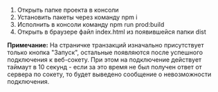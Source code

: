 1. Открыть папке проекта в консоли
2. Установить пакеты через команду npm i
3. Исполнить в консоли команду npm run prod:build
4. Открыть в браузере файл index.html из появившейся папки dist

**Примечание:**
На страничке транзакций изначально присутствует только кнопка "Запуск", остальные появляются после
успешного подключения к веб-сокету. При этом на подключение действует таймаут в 10 секунд - если за это время
не был получен ответ от сервера по сокету, то будет выведено сообщение о невозможности подключения.

